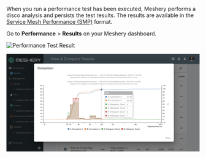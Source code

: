 When you run a performance test has been executed, Meshery performs a disco analysis and persists the test results. 
The results are available in the [Service Mesh Performance (SMP)](https://smp-spec.io/) format.

Go to **Performance** > **Results** on your Meshery dashboard.

![Performance Test Result](./assets/test-results.png)

![Graphical view for test results](./assets/graphical-result.png)


